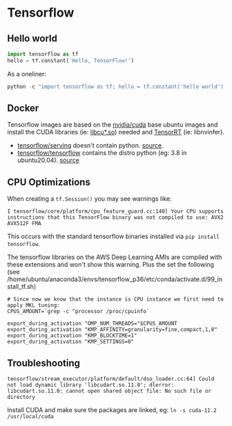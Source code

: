 # Tensorflow

## Hello world

```python
import tensorflow as tf
hello = tf.constant('Hello, TensorFlow!')
```

As a oneliner:

```python
python -c "import tensorflow as tf; hello = tf.constant('hello world');"
```

## Docker

Tensorflow images are based on the [nvidia/cuda](https://hub.docker.com/r/nvidia/cuda) base ubuntu images and install the CUDA libraries (ie: [libcu*.so](https://github.com/tensorflow/tensorflow/blob/c70994edddf74bef2189325c571621c2b9de38a5/tensorflow/tools/dockerfiles/dockerfiles/gpu.Dockerfile#L47)) needed and [TensorRT](https://docs.nvidia.com/deeplearning/tensorrt/install-guide/index.html) (ie: libnvinfer).

- [tensorflow/serving](https://hub.docker.com/r/tensorflow/serving/) doesn't contain python. [source](https://github.com/tensorflow/serving/blob/master/tensorflow_serving/tools/docker/Dockerfile.gpu).
- [tensorflow/tensorflow](https://hub.docker.com/r/tensorflow/tensorflow/) contains the distro python (eg: 3.8 in ubuntu20.04). [source](https://github.com/tensorflow/tensorflow/blob/master/tensorflow/tools/dockerfiles/dockerfiles/gpu.Dockerfile)

## CPU Optimizations

When creating a `tf.Session()` you may see warnings like:

```
I tensorflow/core/platform/cpu_feature_guard.cc:140] Your CPU supports instructions that this TensorFlow binary was not compiled to use: AVX2 AVX512F FMA
```

This occurs with the standard tensorflow binaries installed via `pip install tensorflow`.

The tensorflow libraries on the AWS Deep Learning AMIs are compiled with these extensions and won't show this warning. Plus the set the following (see /home/ubuntu/anaconda3/envs/tensorflow_p36/etc/conda/activate.d/99_install_tf.sh)

```
# Since now we know that the instance is CPU instance we first need to apply MKL tuning:
CPUS_AMOUNT=`grep -c ^processor /proc/cpuinfo`

export_during_activation "OMP_NUM_THREADS="$CPUS_AMOUNT
export_during_activation "KMP_AFFINITY=granularity=fine,compact,1,0"
export_during_activation "KMP_BLOCKTIME=1"
export_during_activation "KMP_SETTINGS=0"
```

## Troubleshooting

```
tensorflow/stream_executor/platform/default/dso_loader.cc:64] Could not load dynamic library 'libcudart.so.11.0'; dlerror: libcudart.so.11.0: cannot open shared object file: No such file or directory
```

Install CUDA and make sure the packages are linked, eg: `ln -s cuda-11.2 /usr/local/cuda`
